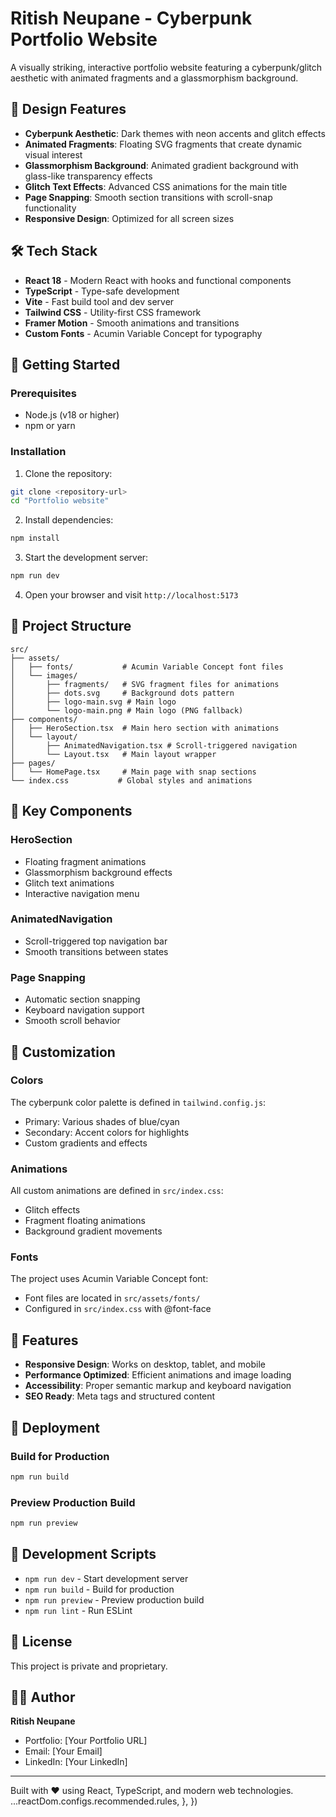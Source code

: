 # Ritish Neupane - Cyberpunk Portfolio Website

A visually striking, interactive portfolio website featuring a cyberpunk/glitch aesthetic with animated fragments and a glassmorphism background.

## 🎨 Design Features

- **Cyberpunk Aesthetic**: Dark themes with neon accents and glitch effects
- **Animated Fragments**: Floating SVG fragments that create dynamic visual interest
- **Glassmorphism Background**: Animated gradient background with glass-like transparency effects
- **Glitch Text Effects**: Advanced CSS animations for the main title
- **Page Snapping**: Smooth section transitions with scroll-snap functionality
- **Responsive Design**: Optimized for all screen sizes

## 🛠️ Tech Stack

- **React 18** - Modern React with hooks and functional components
- **TypeScript** - Type-safe development
- **Vite** - Fast build tool and dev server
- **Tailwind CSS** - Utility-first CSS framework
- **Framer Motion** - Smooth animations and transitions
- **Custom Fonts** - Acumin Variable Concept for typography

## 🚀 Getting Started

### Prerequisites
- Node.js (v18 or higher)
- npm or yarn

### Installation

1. Clone the repository:
```bash
git clone <repository-url>
cd "Portfolio website"
```

2. Install dependencies:
```bash
npm install
```

3. Start the development server:
```bash
npm run dev
```

4. Open your browser and visit `http://localhost:5173`

## 📁 Project Structure

```
src/
├── assets/
│   ├── fonts/           # Acumin Variable Concept font files
│   └── images/
│       ├── fragments/   # SVG fragment files for animations
│       ├── dots.svg     # Background dots pattern
│       ├── logo-main.svg # Main logo
│       └── logo-main.png # Main logo (PNG fallback)
├── components/
│   ├── HeroSection.tsx  # Main hero section with animations
│   └── layout/
│       ├── AnimatedNavigation.tsx # Scroll-triggered navigation
│       └── Layout.tsx   # Main layout wrapper
├── pages/
│   └── HomePage.tsx     # Main page with snap sections
└── index.css           # Global styles and animations
```

## 🎯 Key Components

### HeroSection
- Floating fragment animations
- Glassmorphism background effects
- Glitch text animations
- Interactive navigation menu

### AnimatedNavigation
- Scroll-triggered top navigation bar
- Smooth transitions between states

### Page Snapping
- Automatic section snapping
- Keyboard navigation support
- Smooth scroll behavior

## 🎨 Customization

### Colors
The cyberpunk color palette is defined in `tailwind.config.js`:
- Primary: Various shades of blue/cyan
- Secondary: Accent colors for highlights
- Custom gradients and effects

### Animations
All custom animations are defined in `src/index.css`:
- Glitch effects
- Fragment floating animations
- Background gradient movements

### Fonts
The project uses Acumin Variable Concept font:
- Font files are located in `src/assets/fonts/`
- Configured in `src/index.css` with @font-face

## 📱 Features

- **Responsive Design**: Works on desktop, tablet, and mobile
- **Performance Optimized**: Efficient animations and image loading
- **Accessibility**: Proper semantic markup and keyboard navigation
- **SEO Ready**: Meta tags and structured content

## 🚀 Deployment

### Build for Production
```bash
npm run build
```

### Preview Production Build
```bash
npm run preview
```

## 🔧 Development Scripts

- `npm run dev` - Start development server
- `npm run build` - Build for production
- `npm run preview` - Preview production build
- `npm run lint` - Run ESLint

## 📄 License

This project is private and proprietary.

## 👨‍💻 Author

**Ritish Neupane**
- Portfolio: [Your Portfolio URL]
- Email: [Your Email]
- LinkedIn: [Your LinkedIn]

---

Built with ❤️ using React, TypeScript, and modern web technologies.
    ...reactDom.configs.recommended.rules,
  },
})
```
